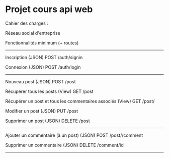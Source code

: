 # Projet cours api web

Cahier des charges :    

Réseau social d'entreprise

Fonctionnalités minimum (+ routes)

----------------------------------

Inscription (JSON)
POST /auth/signin 

Connexion (JSON)
POST /auth/login

-----------------------------------

Nouveau post (JSON)
POST /post

Récupérer tous les posts (View)
GET /post

Récupérer un post et tous les commentaires associés (View)
GET /post/<id>

Modifier un post (JSON)
PUT /post

Supprimer un post (JSON)
DELETE /post

----------------------------------

Ajouter un commentaire (à un post) (JSON)
POST /post/<id>/comment

Supprimer un commentaire (JSON)
DELETE /comment/id

----------------------------------

